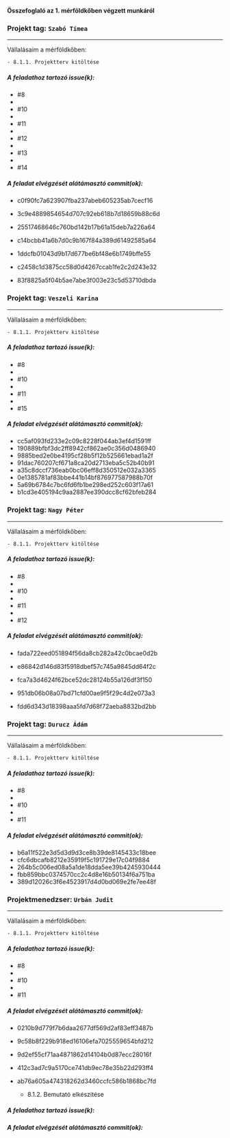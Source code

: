 **Összefoglaló az 1. mérföldkőben végzett munkáról**


### Projekt tag: `Szabó Tímea`

___

Vállalásaim a mérföldkőben:


    - 8.1.1. Projektterv kitöltése

##### A feladathoz tartozó issue(k):

- #8
-  
- #10
-  
- #11
-  
- #12
-  
- #13
-  
- #14




##### A feladat elvégzését alátámasztó commit(ok):

- c0f90fc7a623907fba237abeb605235ab7cecf16
- 3c9e4889854654d707c92eb618b7d18659b88c6d
- 25517468646c760bd142b17b61a15deb7a226a64   
- c14bcbb41a6b7d0c9b167f84a389d61492585a64
- 1ddcfb01043d9b17d677be6bf48e6b1749bffe55
- c2458c1d3875cc58d0d4267ccab1fe2c2d243e32

- 83f8825a5f04b5ae7abe3f003e23c5d53710dbda



### Projekt tag: `Veszeli Karina`

___

Vállalásaim a mérföldkőben:


    - 8.1.1. Projektterv kitöltése

##### A feladathoz tartozó issue(k):

- #8
-  
- #10
-  
- #11
-  
- #15




##### A feladat elvégzését alátámasztó commit(ok):

- cc5af093fd233e2c09c8228f044ab3ef4d1591ff
- 190889bfbf3dc2ff8942cf862ae0c356d0486940
- 9885bed2e0be4195cf28b5f12b525661ebad1a2f
- 91dac760207cf671a8ca20d2713eba5c52b40b91
- a35c8dccf736eab0bc06eff8d350512e032a3365
- 0e1385781af83bbe441b14bf876977587988b70f
- 5a69b6784c7bc6fd6fb1be298ed252c603f17a61
- b1cd3e405194c9aa2887ee390dcc8cf62bfeb284



### Projekt tag: `Nagy Péter`

___

Vállalásaim a mérföldkőben:


    - 8.1.1. Projektterv kitöltése

##### A feladathoz tartozó issue(k):

- #8
- 
- #10
- 
- #11
- 
- #12


##### A feladat elvégzését alátámasztó commit(ok):

- fada722eed051894f56da8cb282a42c0bcae0d2b
- e86842d146d83f5918dbef57c745a9845dd64f2c
- fca7a3d4624f62bce52dc28124b55a126df3f150
- 951db06b08a07bd71cfd00ae9f5f29c4d2e073a3

- fdd6d343d18398aaa5fd7d68f72aeba8832bd2bb



### Projekt tag: `Durucz Ádám`

___

Vállalásaim a mérföldkőben:


    - 8.1.1. Projektterv kitöltése

##### A feladathoz tartozó issue(k):

- #8
- 
- #10
- 
- #11


##### A feladat elvégzését alátámasztó commit(ok):

- b6a11f522e3d5d3d9d3ce8b39de8145433c18bee
- cfc6dbcafb8212e35919f5c191729e17c04f9884
- 264b5c006ed08a5a1de18dda5ee39b4245930444
- fbb859bbc0374570cc2c4d8e16b50134f6a751ba
- 389d12026c3f6e4523917d4d0bd069e2fe7ee48f



### Projektmenedzser: `Urbán Judit`

___

Vállalásaim a mérföldkőben:

    
    - 8.1.1. Projektterv kitöltése

##### A feladathoz tartozó issue(k):

- #8
- 
- #10
- 
- #11


##### A feladat elvégzését alátámasztó commit(ok):

- 0210b9d779f7b6daa2677df569d2af83eff3487b
- 9c58b8f229b918ed16106efa7025559654bfd212
- 9d2ef55cf71aa4871862d14104b0d87ecc28016f
- 412c3ad7c9a5170ce741db9ec78e35b22d293ff4
- ab76a605a474318262d3460ccfc586b1868bc7fd


    - 8.1.2. Bemutató elkészitése

##### A feladathoz tartozó issue(k):

   

##### A feladat elvégzését alátámasztó commit(ok):

